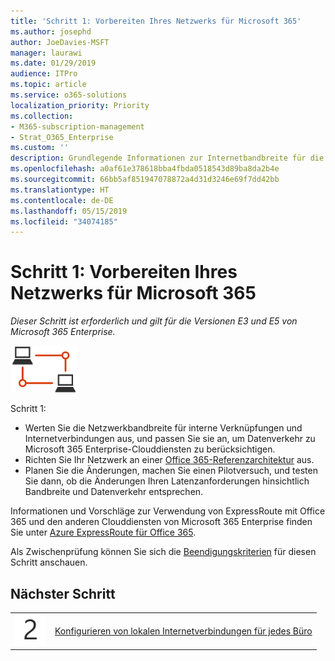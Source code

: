 ```yaml
---
title: 'Schritt 1: Vorbereiten Ihres Netzwerks für Microsoft 365'
ms.author: josephd
author: JoeDavies-MSFT
manager: laurawi
ms.date: 01/29/2019
audience: ITPro
ms.topic: article
ms.service: o365-solutions
localization_priority: Priority
ms.collection:
- M365-subscription-management
- Strat_O365_Enterprise
ms.custom: ''
description: Grundlegende Informationen zur Internetbandbreite für die Clouddienste von Microsoft 365 Enterprise.
ms.openlocfilehash: a0af61e378618bba4fbda0518543d89ba8da2b4e
ms.sourcegitcommit: 66bb5af851947078872a4d31d3246e69f7dd42bb
ms.translationtype: HT
ms.contentlocale: de-DE
ms.lasthandoff: 05/15/2019
ms.locfileid: "34074185"
---
```

# <a name="step-1-prepare-your-network-for-microsoft-365"></a>Schritt 1: Vorbereiten Ihres Netzwerks für Microsoft 365

*Dieser Schritt ist erforderlich und gilt für die Versionen E3 und E5 von Microsoft 365 Enterprise.*

![](./media/deploy-foundation-infrastructure/networking_icon-small.png)

Schritt 1:

- Werten Sie die Netzwerkbandbreite für interne Verknüpfungen und Internetverbindungen aus, und passen Sie sie an, um Datenverkehr zu Microsoft 365 Enterprise-Clouddiensten zu berücksichtigen.
- Richten Sie Ihr Netzwerk an einer [Office 365-Referenzarchitektur](https://docs.microsoft.com/office365/enterprise/office-365-network-connectivity-principles#BKMK_P2) aus.
- Planen Sie die Änderungen, machen Sie einen Pilotversuch, und testen Sie dann, ob die Änderungen Ihren Latenzanforderungen hinsichtlich Bandbreite und Datenverkehr entsprechen.

Informationen und Vorschläge zur Verwendung von ExpressRoute mit Office 365 und den anderen Clouddiensten von Microsoft 365 Enterprise finden Sie unter [Azure ExpressRoute für Office 365](https://docs.microsoft.com/office365/enterprise/azure-expressroute).

Als Zwischenprüfung können Sie sich die [Beendigungskriterien](networking-exit-criteria.md#crit-networking-step1) für diesen Schritt anschauen.

## <a name="next-step"></a>Nächster Schritt

|||
|:-------|:-----|
|![](./media/stepnumbers/Step2.png)|[Konfigurieren von lokalen Internetverbindungen für jedes Büro](networking-dns-resolution-same-location.md)|

